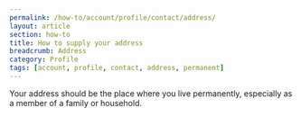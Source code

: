 ```yaml
---
permalink: /how-to/account/profile/contact/address/
layout: article
section: how-to
title: How to supply your address
breadcrumb: Address
category: Profile
tags: [account, profile, contact, address, permanent]
---
```


Your address should be the place where you live permanently, especially as a member of a family or household.